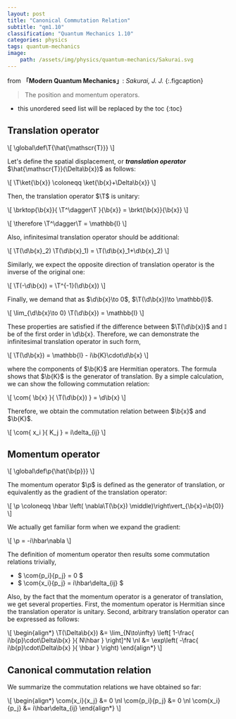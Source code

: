 ```yaml
---
layout: post
title: "Canonical Commutation Relation"
subtitle: "qm1.10"
classification: "Quantum Mechanics 1.10"
categories: physics
tags: quantum-mechanics
image:
    path: /assets/img/physics/quantum-mechanics/Sakurai.svg
---
```


from **「Modern Quantum Mechanics」**: _Sakurai, J. J._
{:.figcaption}

> The position and momentum operators.

<!--more-->
* this unordered seed list will be replaced by the toc
{:toc}

## Translation operator

\\[ \global\def\T{\hat{\mathscr{T}}} \\]

Let's define the spatial displacement, or _**translation operator**_ $\hat{\mathscr{T}}(\Delta\b{x})$ as follows:

\\[ \T\ket{\b{x}} \coloneqq \ket{\b{x}+\Delta\b{x}} \\]

Then, the translation operator $\T$ is unitary:

\\[ \brktop{\b{x}}{ \T^\dagger\T }{\b{x}} = \brkt{\b{x}}{\b{x}} \\]

\\[ \therefore \T^\dagger\T = \mathbb{I} \\]

Also, infinitesimal translation operator should be additional:

\\[ \T(\d\b{x}_2) \T(\d\b{x}_1) = \T(\d\b{x}_1+\d\b{x}_2) \\]

Similarly, we expect the opposite direction of translation operator is the inverse of the original one:

\\[ \T(-\d\b{x}) = \T^{-1}(\d\b{x}) \\]

Finally, we demand that as $\d\b{x}\to 0$, $\T(\d\b{x})\to \mathbb{I}$.

\\[ \lim_{\d\b{x}\to 0} \T(\d\b{x}) = \mathbb{I} \\]

These properties are satisfied if the difference between $\T(\d\b{x})$ and $\mathbb{I}$ be of the first order in \d\b{x}.
Therefore, we can demonstrate the infinitesimal translation operator in such form,

\\[ \T(\d\b{x}) = \mathbb{I} - i\b{K}\cdot\d\b{x} \\]

where the components of $\b{K}$ are Hermitian operators. The formula shows that $\b{K}$ is the generator of translation.
By a simple calculation, we can show the following commutation relation:

\\[ \com{ \b{x} }{ \T(\d\b{x}) } = \d\b{x} \\]

Therefore, we obtain the commutation relation between $\b{x}$ and $\b{K}$.

\\[ \com{ x_i }{ K_j } = i\delta_{ij} \\]

## Momentum operator

\\[ \global\def\p{\hat{\b{p}}} \\]

The momentum operator $\p$ is defined as the generator of translation, or equivalently as the gradient of the translation operator:

\\[ \p \coloneqq \hbar \left( \nabla\T(\b{x}) \middle)\right\vert_{\b{x}=\b{0}} \\]

We actually get familiar form when we expand the gradient:

\\[ \p = -i\hbar\nabla \\]

The definition of momentum operator then results some commutation relations trivially,

* $ \com{p_i}{p_j} = 0 $
* $ \com{x_i}{p_j} = i\hbar\delta_{ij} $

Also, by the fact that the momentum operator is a generator of translation, we get several properties.
First, the momentum operator is Hermitian since the translation operator is unitary.
Second, arbitrary translation operator can be expressed as follows:

\\[ \begin{align\*}
\T(\Delta\b{x})
&= \lim_{N\to\infty} \left[ 1-\frac{ i\b{p}\cdot\Delta\b{x} }{ N\hbar } \right]^N \nl
&= \exp\left( -\frac{ i\b{p}\cdot\Delta\b{x} }{ \hbar } \right)
\end{align\*} \\]

## Canonical commutation relation

We summarize the commutation relations we have obtained so far:

\\[ \begin{align\*}
\com{x_i}{x_j} &= 0 \nl
\com{p_i}{p_j} &= 0 \nl
\com{x_i}{p_j} &= i\hbar\delta_{ij}
\end{align\*} \\]